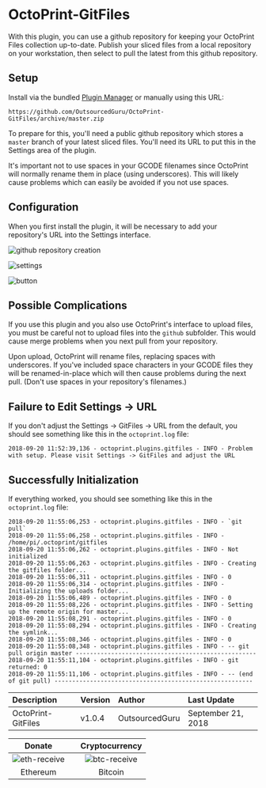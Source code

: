 # OctoPrint-GitFiles

With this plugin, you can use a github repository for keeping your OctoPrint Files collection up-to-date. Publish your sliced files from a local repository on your workstation, then select to pull the latest from this github repository.

## Setup

Install via the bundled [Plugin Manager](https://github.com/foosel/OctoPrint/wiki/Plugin:-Plugin-Manager)
or manually using this URL:

    https://github.com/OutsourcedGuru/OctoPrint-GitFiles/archive/master.zip

To prepare for this, you'll need a public github repository which stores a `master` branch of your latest sliced files. You'll need its URL to put this in the Settings area of the plugin.

It's important not to use spaces in your GCODE filenames since OctoPrint will normally rename them in place (using underscores). This will likely cause problems which can easily be avoided if you not use spaces.

## Configuration

When you first install the plugin, it will be necessary to add your repository's URL into the Settings interface.

![github repository creation](https://user-images.githubusercontent.com/15971213/45719691-396fa600-bb56-11e8-9e71-d0d51c58ce4a.png)

![settings](https://user-images.githubusercontent.com/15971213/45835939-45777700-bcc0-11e8-80c6-2bc31e08f3ec.png)

![button](https://user-images.githubusercontent.com/15971213/45836320-5c6a9900-bcc1-11e8-92eb-3b0b20292e54.png)

## Possible Complications

If you use this plugin and you also use OctoPrint's interface to upload files, you must be careful not to upload files into the `github` subfolder. This would cause merge problems when you next pull from your repository.

Upon upload, OctoPrint will rename files, replacing spaces with underscores. If you've included space characters in your GCODE files they will be renamed-in-place which will then cause problems during the next pull. (Don't use spaces in your repository's filenames.)

## Failure to Edit Settings -> URL
If you don't adjust the Settings -> GitFiles -> URL from the default, you should see something like this in the `octoprint.log` file:

```
2018-09-20 11:52:39,136 - octoprint.plugins.gitfiles - INFO - Problem with setup. Please visit Settings -> GitFiles and adjust the URL
```

## Successfully Initialization
If everything worked, you should see something like this in the `octoprint.log` file:

```
2018-09-20 11:55:06,253 - octoprint.plugins.gitfiles - INFO - `git pull`
2018-09-20 11:55:06,258 - octoprint.plugins.gitfiles - INFO - /home/pi/.octoprint/gitfiles
2018-09-20 11:55:06,262 - octoprint.plugins.gitfiles - INFO - Not initialized
2018-09-20 11:55:06,263 - octoprint.plugins.gitfiles - INFO - Creating the gitfiles folder...
2018-09-20 11:55:06,311 - octoprint.plugins.gitfiles - INFO - 0
2018-09-20 11:55:06,314 - octoprint.plugins.gitfiles - INFO - Initializing the uploads folder...
2018-09-20 11:55:06,489 - octoprint.plugins.gitfiles - INFO - 0
2018-09-20 11:55:08,226 - octoprint.plugins.gitfiles - INFO - Setting up the remote origin for master...
2018-09-20 11:55:08,291 - octoprint.plugins.gitfiles - INFO - 0
2018-09-20 11:55:08,294 - octoprint.plugins.gitfiles - INFO - Creating the symlink...
2018-09-20 11:55:08,346 - octoprint.plugins.gitfiles - INFO - 0
2018-09-20 11:55:08,348 - octoprint.plugins.gitfiles - INFO - -- git pull origin master ---------------------------------------------------
2018-09-20 11:55:11,104 - octoprint.plugins.gitfiles - INFO - git returned: 0
2018-09-20 11:55:11,106 - octoprint.plugins.gitfiles - INFO - -- (end of git pull) --------------------------------------------------------
```

|Description|Version|Author|Last Update|
|:---|:---|:---|:---|
|OctoPrint-GitFiles|v1.0.4|OutsourcedGuru|September 21, 2018|

|Donate||Cryptocurrency|
|:-----:|---|:--------:|
| ![eth-receive](https://user-images.githubusercontent.com/15971213/40564950-932d4d10-601f-11e8-90f0-459f8b32f01c.png) || ![btc-receive](https://user-images.githubusercontent.com/15971213/40564971-a2826002-601f-11e8-8d5e-eeb35ab53300.png) |
|Ethereum||Bitcoin|
